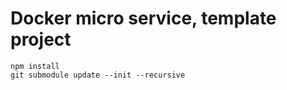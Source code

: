 # Docker micro service, template project

```
npm install
git submodule update --init --recursive
```  